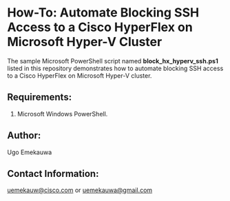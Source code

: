 # How-To: Automate Blocking SSH Access to a Cisco HyperFlex on Microsoft Hyper-V Cluster

The sample Microsoft PowerShell script named **block_hx_hyperv_ssh.ps1** listed in this repository demonstrates how to automate blocking SSH access to a Cisco HyperFlex on Microsoft Hyper-V cluster.

## Requirements:
  1. Microsoft Windows PowerShell.

## Author:
Ugo Emekauwa

## Contact Information:
uemekauw@cisco.com or uemekauwa@gmail.com

